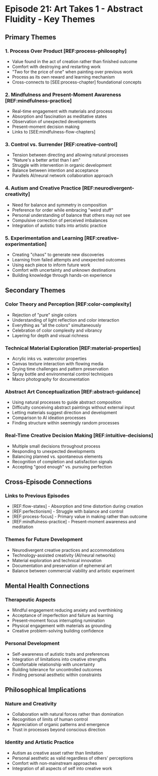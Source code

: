 # Episode 21: Art Takes 1 - Abstract Fluidity - Key Themes

## Primary Themes

### 1. Process Over Product [REF:process-philosophy]
- Value found in the act of creation rather than finished outcome
- Comfort with destroying and restarting work
- "Two for the price of one" when painting over previous work
- Process as its own reward and learning mechanism
- Cross-connects to [SEE:process-chapter] foundational concepts

### 2. Mindfulness and Present-Moment Awareness [REF:mindfulness-practice]
- Real-time engagement with materials and process
- Absorption and fascination as meditative states
- Observation of unexpected developments
- Present-moment decision making
- Links to [SEE:mindfulness-flow-chapters]

### 3. Control vs. Surrender [REF:creative-control]
- Tension between directing and allowing natural processes
- "Nature's a better artist than I am"
- Struggle with intervention in organic development
- Balance between intention and acceptance
- Parallels AI/neural network collaboration approach

### 4. Autism and Creative Practice [REF:neurodivergent-creativity]
- Need for balance and symmetry in composition
- Preference for order while embracing "weird stuff"
- Personal understanding of balance that others may not see
- Compulsive correction of perceived imbalances
- Integration of autistic traits into artistic practice

### 5. Experimentation and Learning [REF:creative-experimentation]
- Creating "chaos" to generate new discoveries
- Learning from failed attempts and unexpected outcomes
- Using each piece to inform future work
- Comfort with uncertainty and unknown destinations
- Building knowledge through hands-on experience

## Secondary Themes

### Color Theory and Perception [REF:color-complexity]
- Rejection of "pure" single colors
- Understanding of light reflection and color interaction
- Everything as "all the colors" simultaneously
- Celebration of color complexity and vibrancy
- Layering for depth and visual richness

### Technical Material Exploration [REF:material-properties]
- Acrylic inks vs. watercolor properties
- Canvas texture interaction with flowing media
- Drying time challenges and pattern preservation
- Spray bottle and environmental control techniques
- Macro photography for documentation

### Abstract Art Conceptualization [REF:abstract-guidance]
- Using natural processes to guide abstract composition
- Difficulty conceiving abstract paintings without external input
- Letting materials suggest direction and development
- Comparison to AI ideation processes
- Finding structure within seemingly random processes

### Real-Time Creative Decision Making [REF:intuitive-decisions]
- Multiple small decisions throughout process
- Responding to unexpected developments
- Balancing planned vs. spontaneous elements
- Recognition of completion and satisfaction signals
- Accepting "good enough" vs. pursuing perfection

## Cross-Episode Connections

### Links to Previous Episodes
- [REF:flow-states] - Absorption and time distortion during creation
- [REF:perfectionism] - Struggle with balance and control
- [REF:process-focus] - Primary value in making rather than outcome
- [REF:mindfulness-practice] - Present-moment awareness and meditation

### Themes for Future Development
- Neurodivergent creative practices and accommodations
- Technology-assisted creativity (AI/neural networks)
- Material exploration and technical innovation
- Documentation and preservation of ephemeral art
- Balance between commercial viability and artistic experiment

## Mental Health Connections

### Therapeutic Aspects
- Mindful engagement reducing anxiety and overthinking
- Acceptance of imperfection and failure as learning
- Present-moment focus interrupting rumination
- Physical engagement with materials as grounding
- Creative problem-solving building confidence

### Personal Development
- Self-awareness of autistic traits and preferences
- Integration of limitations into creative strengths
- Comfortable relationship with uncertainty
- Building tolerance for uncontrolled outcomes
- Finding personal aesthetic within constraints

## Philosophical Implications

### Nature and Creativity
- Collaboration with natural forces rather than domination
- Recognition of limits of human control
- Appreciation of organic patterns and emergence
- Trust in processes beyond conscious direction

### Identity and Artistic Practice
- Autism as creative asset rather than limitation
- Personal aesthetic as valid regardless of others' perceptions
- Comfort with non-mainstream approaches
- Integration of all aspects of self into creative work
